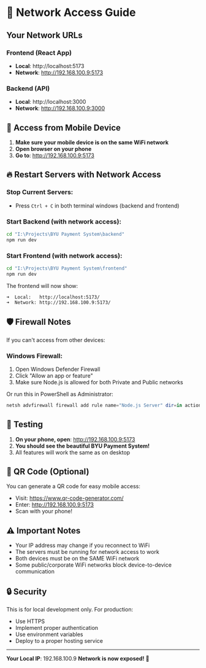 # 📡 Network Access Guide

## Your Network URLs

### Frontend (React App)
- **Local**: http://localhost:5173
- **Network**: http://192.168.100.9:5173

### Backend (API)
- **Local**: http://localhost:3000
- **Network**: http://192.168.100.9:3000

## 📱 Access from Mobile Device

1. **Make sure your mobile device is on the same WiFi network**
2. **Open browser on your phone**
3. **Go to**: http://192.168.100.9:5173

## 🔥 Restart Servers with Network Access

### Stop Current Servers:
- Press `Ctrl + C` in both terminal windows (backend and frontend)

### Start Backend (with network access):
```bash
cd "I:\Projects\BYU Payment System\backend"
npm run dev
```

### Start Frontend (with network access):
```bash
cd "I:\Projects\BYU Payment System\frontend"
npm run dev
```

The frontend will now show:
```
➜  Local:   http://localhost:5173/
➜  Network: http://192.168.100.9:5173/
```

## 🛡️ Firewall Notes

If you can't access from other devices:

### Windows Firewall:
1. Open Windows Defender Firewall
2. Click "Allow an app or feature"
3. Make sure Node.js is allowed for both Private and Public networks

Or run this in PowerShell as Administrator:
```powershell
netsh advfirewall firewall add rule name="Node.js Server" dir=in action=allow protocol=TCP localport=3000,5173
```

## 📱 Testing

1. **On your phone, open**: http://192.168.100.9:5173
2. **You should see the beautiful BYU Payment System!**
3. All features will work the same as on desktop

## 🎯 QR Code (Optional)

You can generate a QR code for easy mobile access:
- Visit: https://www.qr-code-generator.com/
- Enter: http://192.168.100.9:5173
- Scan with your phone!

## ⚠️ Important Notes

- Your IP address may change if you reconnect to WiFi
- The servers must be running for network access to work
- Both devices must be on the SAME WiFi network
- Some public/corporate WiFi networks block device-to-device communication

## 🔒 Security

This is for local development only. For production:
- Use HTTPS
- Implement proper authentication
- Use environment variables
- Deploy to a proper hosting service

---

**Your Local IP**: 192.168.100.9
**Network is now exposed!** 🚀


